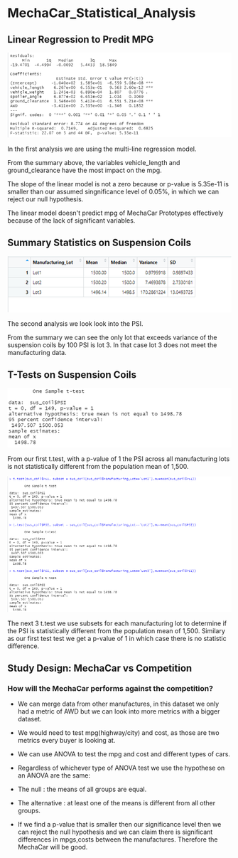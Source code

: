# MechaCar_Statistical_Analysis

## Linear Regression to Predit MPG

![line_image](resources/lm_summary.png)

In the first analysis we are using the multi-line regression model.

From the summary above, the variables vehicle_length and ground_clearance have the most impact on the mpg.

The slope of the linear model is not a zero because or p-value is 5.35e-11 is smaller than our assumed singnificance level of 0.05%, in which we can reject our null hypothesis.

The linear model doesn't predict mpg of MechaCar Prototypes effectively because of the lack of significant variables.

## Summary Statistics on Suspension Coils

![line_image](resources/lot_summary.png)

The second analysis we look look into the PSI.

From the summary we can see the only lot that exceeds variance of the suspension coils by 100 PSI is lot 3. In that case lot 3 does not meet the manufacturing data. 

## T-Tests on Suspension Coils

![line_image](resources/single_test.png)

From our first t.test, with a p-value of 1 the PSI across all manufacturing lots is not statistically different from the population mean of 1,500.

![line_image](resources/lots_ttest.png)

The next 3 t.test we use subsets for each manufacturing lot to determine if the PSI is statistically different from the population mean of 1,500. Similary as our first test test we get a p-value of 1 in which case there is no statistic difference.

## Study Design: MechaCar vs Competition

### How will the MechaCar performs against the competition?

- We can merge data from other manufactures, in this dataset we only had a metric of AWD but we can look into more metrics with a bigger dataset. 
- We would need to test mpg(highway/city) and cost, as those are two metrics every buyer is looking at.

- We can use ANOVA to test the mpg and cost and different types of cars.

- Regardless of whichever type of ANOVA test we use the hypothese on an ANOVA are the same:
 - The null : the means of all groups are equal. 
 - The alternative : at least one of the means is different from all other groups.
 
- If we find a p-value that is smaller then our significance level then we can reject the null hypothesis and we can claim there is significant  differences in mpgs,costs between the manufactures. Therefore the MechaCar will be good.


